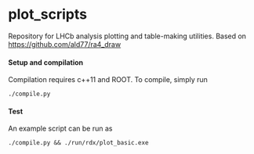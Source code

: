 plot_scripts
========

Repository for LHCb analysis plotting and table-making utilities.
Based on https://github.com/ald77/ra4_draw


#### Setup and compilation
Compilation requires c++11 and ROOT. To compile, simply run

    ./compile.py
    
#### Test
An example script can be run as

    ./compile.py && ./run/rdx/plot_basic.exe 
